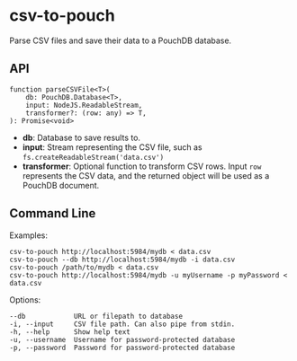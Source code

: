 # csv-to-pouch
Parse CSV files and save their data to a PouchDB database.

## API
```
function parseCSVFile<T>(
	db: PouchDB.Database<T>,
	input: NodeJS.ReadableStream,
	transformer?: (row: any) => T,
): Promise<void>
```

- **db**: Database to save results to.
- **input**: Stream representing the CSV file,
  such as `fs.createReadableStream('data.csv')`
- **transformer**: Optional function to transform CSV rows.
  Input `row` represents the CSV data, and the returned object will be used as a
	PouchDB document.

## Command Line
Examples:
```
csv-to-pouch http://localhost:5984/mydb < data.csv
csv-to-pouch --db http://localhost:5984/mydb -i data.csv
csv-to-pouch /path/to/mydb < data.csv
csv-to-pouch http://localhost:5984/mydb -u myUsername -p myPassword < data.csv
```

Options:
```
--db            URL or filepath to database
-i, --input     CSV file path. Can also pipe from stdin.
-h, --help      Show help text
-u, --username  Username for password-protected database
-p, --password  Password for password-protected database
```
